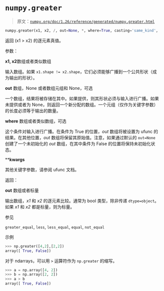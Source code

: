 # `numpy.greater`

> 原文：[`numpy.org/doc/1.26/reference/generated/numpy.greater.html`](https://numpy.org/doc/1.26/reference/generated/numpy.greater.html)

```py
numpy.greater(x1, x2, /, out=None, *, where=True, casting='same_kind', order='K', dtype=None, subok=True[, signature, extobj]) = <ufunc 'greater'>
```

返回 (x1 > x2) 的逐元素真值。

参数：

**x1, x2**数组或者类似数组

输入数组。如果 `x1.shape != x2.shape`，它们必须能够广播到一个公共形状（成为输出的形状）。

**out** 数组，None 或者数组元组和 None，可选

一个数组，结果将被存储在其中。如果提供，则其形状必须与输入进行广播。如果未提供或者为 None，则返回一个新分配的数组。一个元组（仅作为关键字参数）的长度必须等于输出的数量。

**where** 数组或者类似数组，可选

这个条件对输入进行广播。在条件为 True 的位置，*out* 数组将被设置为 ufunc 的结果。在其他位置，*out* 数组将保留其原始值。注意，如果通过默认的 `out=None` 创建了一个未初始化的 *out* 数组，在其中条件为 False 的位置将保持未初始化状态。

****kwargs**

其他关键字参数，请参阅 ufunc 文档。

返回：

**out** 数组或者标量

输出数组，*x1* 和 *x2* 的逐元素比较。通常为 bool 类型，除非传递 `dtype=object`。如果 *x1* 和 *x2* 都是标量，则为标量。

参见

`greater_equal`, `less`, `less_equal`, `equal`, `not_equal`

示例

```py
>>> np.greater([4,2],[2,2])
array([ True, False]) 
```

对于 ndarrays，可以用 `>` 运算符作为 `np.greater` 的缩写。

```py
>>> a = np.array([4, 2])
>>> b = np.array([2, 2])
>>> a > b
array([ True, False]) 
```

